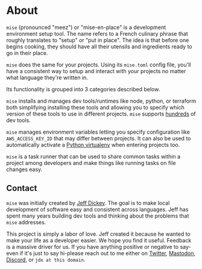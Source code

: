 # About

`mise` (pronounced "meez") or "mise-en-place" is a development environment setup tool.
The name refers to a French culinary phrase that roughly translates to "setup" or "put in place".
The idea is that before one begins cooking, they should have all their utensils and ingredients
ready to go in their place.

`mise` does the same for your projects. Using its `mise.toml` config file,
you'll have a consistent way to setup and interact with your projects no matter what
language they're written in.

Its functionality is grouped into 3 categories described below.

`mise` installs and manages dev tools/runtimes like node, python, or terraform both
simplifying installing these tools and allowing you to specify which version of these
tools to use in different projects. `mise` supports [hundreds](/plugins.md) of dev tools.

`mise` manages environment variables letting you specify configuration like
`AWS_ACCESS_KEY_ID` that may differ between projects. It can also be used to
automatically activate a [Python virtualenv](/lang/python) when entering projects too.

`mise` is a task runner that can be used to share common tasks within
a project among developers and make things like running tasks on file changes
easy.

## Contact

`mise` was initially created by [Jeff Dickey](https://jdx.dev). The goal is
to make local development of software easy and consistent across languages. Jeff
has spent many years building dev tools and thinking about the problems that `mise`
addresses.

This project is simply a labor of love. Jeff created it because he wanted to make
your life as a developer easier. We hope you find it useful. Feedback is a massive
driver for us. If you have anything positive or negative to say-even if it's just
to say hi-please reach out to me either on [Twitter](https://twitter.com/jdxcode),
[Mastodon](https://fosstodon.org/@jdx), [Discord](https://discord.gg/UBa7pJUN7Z),
or `jdx at this domain`.
